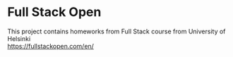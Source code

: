# Full Stack Open
This project contains homeworks from Full Stack course from University of Helsinki <br>
https://fullstackopen.com/en/
